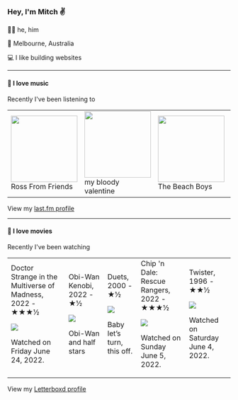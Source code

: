 <article><h3>Hey, I&#x27;m Mitch ✌️</h3><section><p>🙆‍♂️ he, him</p><p>📍 Melbourne, Australia</p><p>💻 I like building websites</p></section><hr/><section><h4>💽 I love music</h4><p>Recently I&#x27;ve been listening to</p><table><tbody><td><img src="https://lastfm.freetls.fastly.net/i/u/174s/16a913fab278366e56776460f322a6eb.png" height="150px" alt="" role="presentation"/><br/>Ross From Friends</td><td><img src="https://lastfm.freetls.fastly.net/i/u/174s/5cb665e95b0843d7b4c00feeace43b25.png" height="150px" alt="" role="presentation"/><br/>my bloody valentine</td><td><img src="https://lastfm.freetls.fastly.net/i/u/174s/4f8a723d5e2848c7c820a1ac8768fce5.png" height="150px" alt="" role="presentation"/><br/>The Beach Boys</td><td><img src="https://lastfm.freetls.fastly.net/i/u/174s/6b13f2ab6fb1dc7b97d26de2baac69c7.png" height="150px" alt="" role="presentation"/><br/>Ron Trent</td><td><img src="https://lastfm.freetls.fastly.net/i/u/174s/146efd85c4334782aab754934e536811.png" height="150px" alt="" role="presentation"/><br/>Bonobo</td></tbody></table><span>View my <a href="https://www.last.fm/user/mylsb">last.fm profile</a></span></section><hr/><section><h4>📼 I love movies</h4><p>Recently I&#x27;ve been watching</p><table><tbody><td>Doctor Strange in the Multiverse of Madness, 2022 - ★★★½<br/><span> <p><img src="https://a.ltrbxd.com/resized/film-poster/3/8/5/5/1/1/385511-doctor-strange-in-the-multiverse-of-madness-0-500-0-750-crop.jpg?k=e6f493fc7c"/></p> <p>Watched on Friday June 24, 2022.</p> </span></td><td>Obi-Wan Kenobi, 2022 - ★½<br/><span> <p><img src="https://a.ltrbxd.com/resized/film-poster/8/2/8/6/1/5/828615-obi-wan-kenobi-0-500-0-750-crop.jpg?k=03dc349c57"/></p> <p>Obi-Wan and half stars</p> </span></td><td>Duets, 2000 - ★½<br/><span> <p><img src="https://a.ltrbxd.com/resized/film-poster/4/0/5/9/6/40596-duets-0-500-0-750-crop.jpg?k=58a5b568a7"/></p> <p>Baby let’s turn, this off.</p> </span></td><td>Chip &#x27;n Dale: Rescue Rangers, 2022 - ★★★½<br/><span> <p><img src="https://a.ltrbxd.com/resized/film-poster/3/5/4/5/4/1/354541-chip-n-dale-rescue-rangers-0-500-0-750-crop.jpg?k=b84d0896b8"/></p> <p>Watched on Sunday June 5, 2022.</p> </span></td><td>Twister, 1996 - ★★½<br/><span> <p><img src="https://a.ltrbxd.com/resized/film-poster/5/1/4/6/0/51460-twister-0-500-0-750-crop.jpg?k=b8a3f9d814"/></p> <p>Watched on Saturday June 4, 2022.</p> </span></td></tbody></table><span>View my <a href="https://letterboxd.com/myslab/">Letterboxd profile</a></span></section></article>